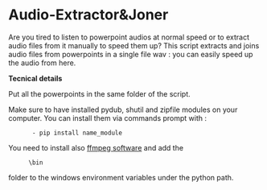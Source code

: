 # Audio-Extractor&Joner

Are you tired to listen to powerpoint audios at normal speed or to extract audio files from it manually to speed them up? 
This script extracts and joins audio files from powerpoints in a single file wav : you can easily speed up the audio from here. 

<b>Tecnical details </b>

Put all the powerpoints in the same folder of the script. 

Make sure to have installed pydub, shutil and zipfile modules on your computer.
You can install them via commands prompt with :
<figure><pre><code> - pip install name_module </code></pre></figure>

You need to install also [ffmpeg software](https://ffmpeg.org/download.html) and add the <figure><pre><code>\bin</code></pre></figure> folder to the windows environment variables under the python path.

